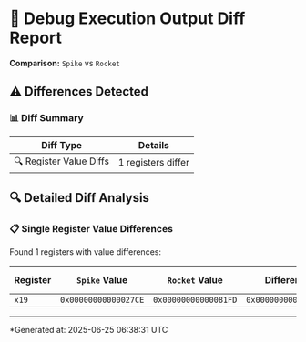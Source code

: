 # 🔧 Debug Execution Output Diff Report

**Comparison:** `Spike` vs `Rocket`

## ⚠️ Differences Detected

### 📊 Diff Summary

| Diff Type | Details |
|-----------|---------|
| 🔍 Register Value Diffs | 1 registers differ |

## 🔍 Detailed Diff Analysis

### 📋 Single Register Value Differences

Found 1 registers with value differences:

| Register | `Spike` Value | `Rocket` Value | Difference | Position Diff |
|----------|------------|------------|------------|---------------|
| `x19` | `0x00000000000027CE` | `0x00000000000081FD` | `0x000000000000A633` | `Same` |

---
*Generated at: 2025-06-25 06:38:31 UTC
